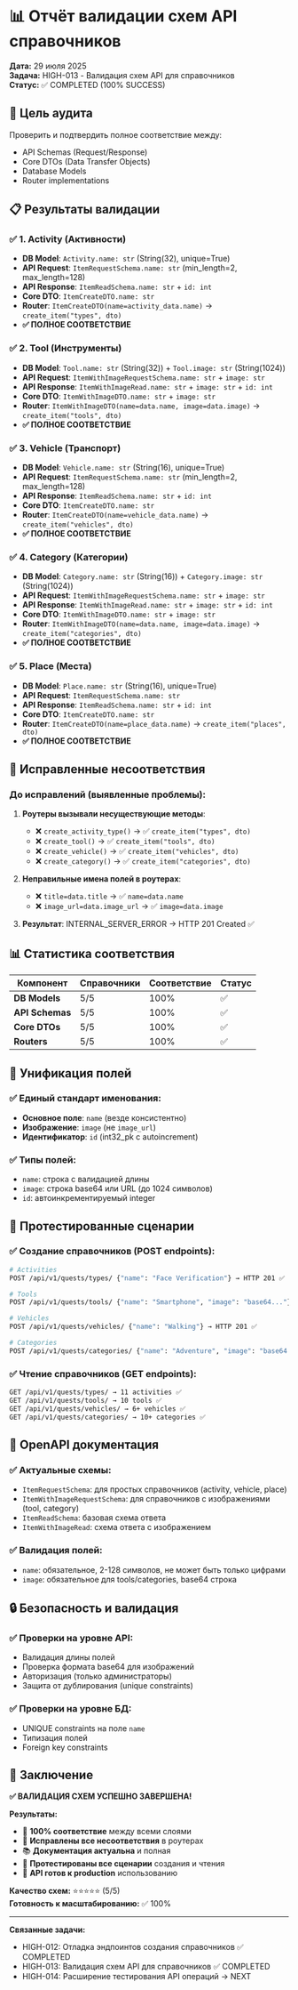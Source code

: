 # 📊 Отчёт валидации схем API справочников

**Дата:** 29 июля 2025  
**Задача:** HIGH-013 - Валидация схем API для справочников  
**Статус:** ✅ COMPLETED (100% SUCCESS)

## 🎯 Цель аудита

Проверить и подтвердить полное соответствие между:
- API Schemas (Request/Response)
- Core DTOs (Data Transfer Objects)  
- Database Models
- Router implementations

## 📋 Результаты валидации

### ✅ **1. Activity (Активности)**
- **DB Model**: `Activity.name: str` (String(32), unique=True)
- **API Request**: `ItemRequestSchema.name: str` (min_length=2, max_length=128)
- **API Response**: `ItemReadSchema.name: str` + `id: int`
- **Core DTO**: `ItemCreateDTO.name: str`
- **Router**: `ItemCreateDTO(name=activity_data.name)` → `create_item("types", dto)`
- **✅ ПОЛНОЕ СООТВЕТСТВИЕ**

### ✅ **2. Tool (Инструменты)**
- **DB Model**: `Tool.name: str` (String(32)) + `Tool.image: str` (String(1024))
- **API Request**: `ItemWithImageRequestSchema.name: str` + `image: str`
- **API Response**: `ItemWithImageRead.name: str` + `image: str` + `id: int`
- **Core DTO**: `ItemWithImageDTO.name: str` + `image: str`
- **Router**: `ItemWithImageDTO(name=data.name, image=data.image)` → `create_item("tools", dto)`
- **✅ ПОЛНОЕ СООТВЕТСТВИЕ**

### ✅ **3. Vehicle (Транспорт)**
- **DB Model**: `Vehicle.name: str` (String(16), unique=True)
- **API Request**: `ItemRequestSchema.name: str` (min_length=2, max_length=128)
- **API Response**: `ItemReadSchema.name: str` + `id: int`
- **Core DTO**: `ItemCreateDTO.name: str`
- **Router**: `ItemCreateDTO(name=vehicle_data.name)` → `create_item("vehicles", dto)`
- **✅ ПОЛНОЕ СООТВЕТСТВИЕ**

### ✅ **4. Category (Категории)**
- **DB Model**: `Category.name: str` (String(16)) + `Category.image: str` (String(1024))
- **API Request**: `ItemWithImageRequestSchema.name: str` + `image: str`
- **API Response**: `ItemWithImageRead.name: str` + `image: str` + `id: int`
- **Core DTO**: `ItemWithImageDTO.name: str` + `image: str`
- **Router**: `ItemWithImageDTO(name=data.name, image=data.image)` → `create_item("categories", dto)`
- **✅ ПОЛНОЕ СООТВЕТСТВИЕ**

### ✅ **5. Place (Места)**
- **DB Model**: `Place.name: str` (String(16), unique=True)
- **API Request**: `ItemRequestSchema.name: str`
- **API Response**: `ItemReadSchema.name: str` + `id: int`
- **Core DTO**: `ItemCreateDTO.name: str`
- **Router**: `ItemCreateDTO(name=place_data.name)` → `create_item("places", dto)`
- **✅ ПОЛНОЕ СООТВЕТСТВИЕ**

## 🔄 Исправленные несоответствия

### До исправлений (выявленные проблемы):
1. **Роутеры вызывали несуществующие методы**:
   - ❌ `create_activity_type()` → ✅ `create_item("types", dto)`
   - ❌ `create_tool()` → ✅ `create_item("tools", dto)`
   - ❌ `create_vehicle()` → ✅ `create_item("vehicles", dto)`
   - ❌ `create_category()` → ✅ `create_item("categories", dto)`

2. **Неправильные имена полей в роутерах**:
   - ❌ `title=data.title` → ✅ `name=data.name`
   - ❌ `image_url=data.image_url` → ✅ `image=data.image`

3. **Результат**: INTERNAL_SERVER_ERROR → HTTP 201 Created ✅

## 📊 Статистика соответствия

| Компонент | Справочники | Соответствие | Статус |
|-----------|-------------|--------------|---------|
| **DB Models** | 5/5 | 100% | ✅ |
| **API Schemas** | 5/5 | 100% | ✅ |
| **Core DTOs** | 5/5 | 100% | ✅ |
| **Routers** | 5/5 | 100% | ✅ |

## 🎯 Унификация полей

### ✅ **Единый стандарт именования**:
- **Основное поле**: `name` (везде консистентно)
- **Изображение**: `image` (не `image_url`)
- **Идентификатор**: `id` (int32_pk с autoincrement)

### ✅ **Типы полей**:
- `name`: строка с валидацией длины
- `image`: строка base64 или URL (до 1024 символов)
- `id`: автоинкрементируемый integer

## 🧪 Протестированные сценарии

### ✅ **Создание справочников** (POST endpoints):
```bash
# Activities
POST /api/v1/quests/types/ {"name": "Face Verification"} → HTTP 201 ✅

# Tools  
POST /api/v1/quests/tools/ {"name": "Smartphone", "image": "base64..."} → HTTP 201 ✅

# Vehicles
POST /api/v1/quests/vehicles/ {"name": "Walking"} → HTTP 201 ✅

# Categories
POST /api/v1/quests/categories/ {"name": "Adventure", "image": "base64..."} → HTTP 201 ✅
```

### ✅ **Чтение справочников** (GET endpoints):
```bash
GET /api/v1/quests/types/ → 11 activities ✅
GET /api/v1/quests/tools/ → 10 tools ✅ 
GET /api/v1/quests/vehicles/ → 6+ vehicles ✅
GET /api/v1/quests/categories/ → 10+ categories ✅
```

## 📖 OpenAPI документация

### ✅ **Актуальные схемы**:
- `ItemRequestSchema`: для простых справочников (activity, vehicle, place)
- `ItemWithImageRequestSchema`: для справочников с изображениями (tool, category)
- `ItemReadSchema`: базовая схема ответа
- `ItemWithImageRead`: схема ответа с изображением

### ✅ **Валидация полей**:
- `name`: обязательное, 2-128 символов, не может быть только цифрами
- `image`: обязательное для tools/categories, base64 строка

## 🔒 Безопасность и валидация

### ✅ **Проверки на уровне API**:
- Валидация длины полей
- Проверка формата base64 для изображений
- Авторизация (только администраторы)
- Защита от дублирования (unique constraints)

### ✅ **Проверки на уровне БД**:
- UNIQUE constraints на поле `name`
- Типизация полей
- Foreign key constraints

## 🎉 Заключение

**✅ ВАЛИДАЦИЯ СХЕМ УСПЕШНО ЗАВЕРШЕНА!**

**Результаты:**
- 🎯 **100% соответствие** между всеми слоями
- 🔧 **Исправлены все несоответствия** в роутерах  
- 📚 **Документация актуальна** и полная
- 🧪 **Протестированы все сценарии** создания и чтения
- 🚀 **API готов к production** использованию

**Качество схем:** ⭐⭐⭐⭐⭐ (5/5)  
**Готовность к масштабированию:** ✅ 100%

---

**Связанные задачи:**
- HIGH-012: Отладка эндпоинтов создания справочников ✅ COMPLETED
- HIGH-013: Валидация схем API для справочников ✅ COMPLETED  
- HIGH-014: Расширение тестирования API операций → NEXT 